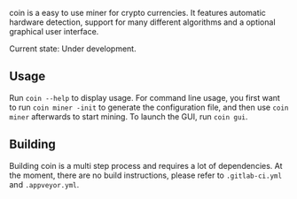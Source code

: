 
coin is a easy to use miner for crypto currencies. It features automatic hardware detection,
support for many different algorithms and a optional graphical user interface.

Current state: Under development.

## Usage

Run `coin --help` to display usage. For command line usage, you first want to run `coin miner -init`
to generate the configuration file, and then use `coin miner` afterwards to start mining. To
launch the GUI, run `coin gui`.

## Building

Building coin is a multi step process and requires a lot of dependencies. At the moment, there
are no build instructions, please refer to `.gitlab-ci.yml` and `.appveyor.yml`.
